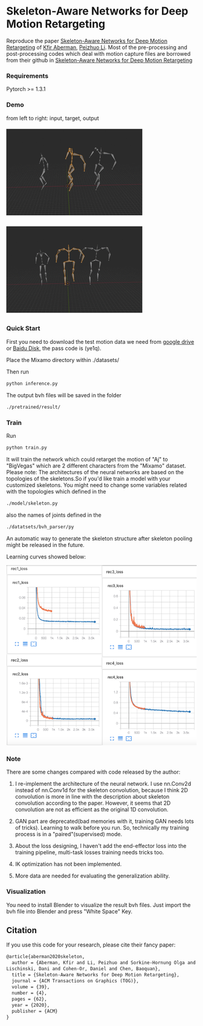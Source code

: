 # Skeleton-Aware Networks for Deep Motion Retargeting
Reproduce the paper [Skeleton-Aware Networks for Deep Motion Retargeting](https://arxiv.org/abs/2005.05732) of [Kfir Aberman](https://kfiraberman.github.io), [Peizhuo Li](https://peizhuoli.github.io/).
Most of the pre-processing and post-processing codes which deal with motion capture files are borrowed from their github
in [Skeleton-Aware Networks for Deep Motion Retargeting](https://deepmotionediting.github.io/retargeting) 

### Requirements
Pytorch >= 1.3.1

### Demo
from left to right: input, target, output

![image](./images/base_ball.gif)

![image](./images/dancing_running_man.gif)


### Quick Start
First you need to download the test motion data we need from [google drive](https://docs.google.com/uc?export=download&id=1_849LvuT3WBEHktBT97P2oMBzeJz7-UP) or
[Baidu Disk](https://pan.baidu.com/s/1z1cQiqLUgjfxlWoajIPr0g), the pass code is (ye1q).

Place the Mixamo directory within ./datasets/

Then run
```bash
python inference.py
```

The output bvh files will be saved in the folder
```bash
./pretrained/result/
```

### Train
Run
```bash
python train.py
```
It will train the network which could retarget the motion of "Aj" to "BigVegas" which are 2 different
characters from the "Mixamo" dataset.
Please note: The architectures of the neural networks are based on the topologies of the skeletons.So if you'd like train a model with
your customized skeletons. You might need to change some variables related with the topologies which
defined in the
```bash
./model/skeleton.py
``` 
also the names of joints defined in the
```bash
./datatsets/bvh_parser/py
```
An automatic way to generate the skeleton structure after skeleton pooling might be released in the future.

Learning curves showed below:

![Loss Curve](./images/loss_curve.png)

### Note
There are some changes compared with code released by the author:
1. I re-implement the architecture of the neural network. I use nn.Conv2d instead of
nn.Conv1d for the skeleton convolution, because I think 2D convolution is more in line with the description about skeleton
convolution according to the paper. However, it seems that 2D convolution are not as efficient as the original 1D convolution.

2. GAN part are deprecated(bad memories with it, training GAN needs lots of tricks). Learning to walk before you run.
So, technically my training process is in a "paired"(supervised) mode.

3. About the loss designing, I haven't add the end-effector loss into the training pipeline, multi-task losses training needs
tricks too.

3. IK optimization has not been implemented.

4. More data are needed for evaluating the generalization ability. 

### Visualization
You need to install Blender to visualize the result bvh files.
Just import the bvh file into Blender and press "White Space" Key.

## Citation
If you use this code for your research, please cite their fancy paper:
```
@article{aberman2020skeleton,
  author = {Aberman, Kfir and Li, Peizhuo and Sorkine-Hornung Olga and Lischinski, Dani and Cohen-Or, Daniel and Chen, Baoquan},
  title = {Skeleton-Aware Networks for Deep Motion Retargeting},
  journal = {ACM Transactions on Graphics (TOG)},
  volume = {39},
  number = {4},
  pages = {62},
  year = {2020},
  publisher = {ACM}
}
```
